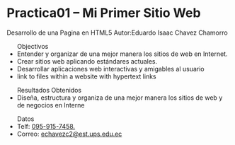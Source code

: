 # Practica01 – Mi Primer Sitio Web
 Desarrollo de una Pagina en HTML5
 Autor:Eduardo Isaac Chavez Chamorro
 

<ul>Objectivos
  <li> Entender y organizar de una mejor manera los sitios de web en Internet.</li>
  <li> Crear sitios web aplicando estándares actuales. </li>
  <li> Desarrollar aplicaciones web interactivas y amigables al usuario</li>
  <li> link to files within a website with hypertext links</li>
 </ul>
 
 <ul>Resultados Obtenidos
  <li>Diseña, estructura y organiza de una mejor manera los sitios de web y de negocios en Interne
 </ul>
<ul>Datos
  <li>Telf: <a href="tel:0959157458">095-915-7458.</a></li>
  <li> Correo: <a href="mailto:echavezc2@est.ups.edu.ec">echavezc2@est.ups.edu.ec</a></li>
</ul>
